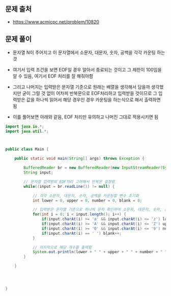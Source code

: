 ## 문제 출처
- https://www.acmicpc.net/problem/10820

## 문제 풀이
- 문자열 N이 주어지고 이 문자열에서 소문자, 대문자, 숫자, 공백을 각각 카운팅 하는 것

- 여기서 입력 조건을 보면 EOF일 경우 알아서 종료되는 것이고 그 제한이 100임을 알 수 있음, 여기서 EOF 처리를 잘 해줘야함

- 그리고 나머지는 입력받은 문자열 기준으로 원래는 배열을 생각해서 담을까 생각했지만 굳이 그럴 것 없이 어차피 반복문으로 EOF처리하고 입력받을 것이므로 그 입력받은 값을 하나씩 읽어서 해당 경우인 경우 카운팅을 하는식으로 해서 출력하면 됨

- 이를 풀어보면 아래와 같음, EOF 처리만 유의하고 나머진 그대로 적용시키면 됨

```java
import java.io.*;
import java.util.*;



public class Main {

    public static void main(String[] args) throws Exception {

        BufferedReader br = new BufferedReader(new InputStreamReader(System.in));
        String input;

        // 문자열 입력받되 EOF처리 고려해서 반복문 설정함
        while((input = br.readLine()) != null) {

            // 각각 소문자, 대문자, 숫자, 공백을 카운팅할 변수 초기화
            int lower = 0, upper = 0, number = 0, blank = 0;

            // 입력받은 문자열 기준으로 하나씩 문자 확인하여 소문자, 대문자, 숫자, 공백 확인해서 하나씩 더함
            for(int i = 0; i < input.length(); i++) {
                if(input.charAt(i) >= 'a' && input.charAt(i) <= 'z') lower++;
                if(input.charAt(i) >= 'A' && input.charAt(i) <= 'Z') upper++;
                if(input.charAt(i) >= '0' && input.charAt(i) <= '9') number++;
                if(input.charAt(i) == ' ') blank++;
            }

            // 마지막으로 해당 개수를 출력함
            System.out.println(lower + " " + upper + " " + number + " " + blank);
        }

    }




}
```